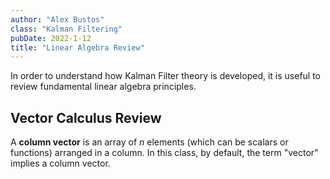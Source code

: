 ```yaml
---
author: "Alex Bustos"
class: "Kalman Filtering"
pubDate: 2022-1-12
title: "Linear Algebra Review"
---
```


In order to understand how Kalman Filter theory is developed, it is useful to review fundamental
linear algebra principles.

## Vector Calculus Review

A **column vector** is an array of $n$ elements (which can be scalars or functions) arranged in a
column. In this class, by default, the term "vector" implies a column vector.
